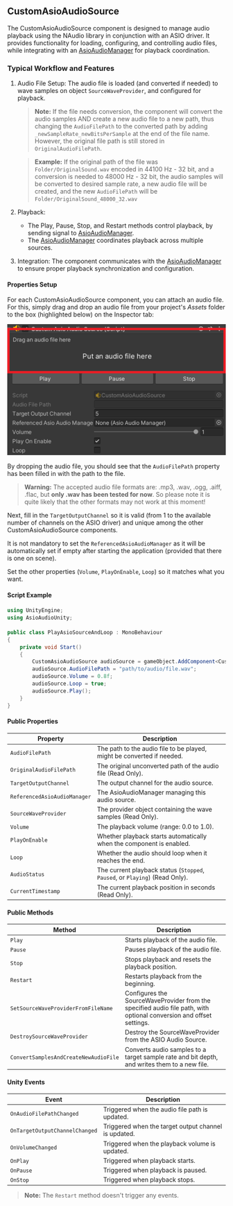 ## CustomAsioAudioSource

The CustomAsioAudioSource component is designed to manage audio playback using the NAudio library in conjunction with an ASIO driver. It provides functionality for loading, configuring, and controlling audio files, while integrating with an [AsioAudioManager](/docs/Audio%20Components/AsioAudioManager.md) for playback coordination.

### Typical Workflow and Features

1. Audio File Setup: The audio file is loaded (and converted if needed) to wave samples on object `SourceWaveProvider`, and configured for playback.
    > **Note:** If the file needs conversion, the component will convert the audio samples AND create a new audio file to a new path, thus changing the `AudioFilePath` to the converted path by adding `_newSampleRate_newBitsPerSample` at the end of the file name. However, the original file path is still stored in `OriginalAudioFilePath`.

    > **Example:** If the original path of the file was `Folder/OriginalSound.wav` encoded in 44100 Hz - 32 bit, and a conversion is needed to 48000 Hz - 32 bit, the audio samples will be converted to desired sample rate, a new audio file will be created, and the new `AudioFilePath` will be `Folder/OriginalSound_48000_32.wav`
2. Playback:
    - The Play, Pause, Stop, and Restart methods control playback, by sending signal to [AsioAudioManager](/docs/Audio%20Components/AsioAudioManager.md).
    - The [AsioAudioManager](/docs/Audio%20Components/AsioAudioManager.md) coordinates playback across multiple sources.
3. Integration: The component communicates with the [AsioAudioManager](/docs/Audio%20Components/AsioAudioManager.md) to ensure proper playback synchronization and configuration.

#### Properties Setup

For each CustomAsioAudioSource component, you can attach an audio file. For this, simply drag and drop an audio file from your project's *Assets* folder to the box (highlighted below) on the Inspector tab:

<img src="/docs/pictures/asioaudiosourceaudiobox.png" alt="drawing" width="800"/>

By dropping the audio file, you should see that the `AudioFilePath` property has been filled in with the path to the file.
> **Warning:** The accepted audio file formats are: .mp3, .wav, .ogg, .aiff, .flac, but **only .wav has been tested for now**. So please note it is quite likely that the other formats may not work at this moment!

Next, fill in the `TargetOutputChannel` so it is valid (from 1 to the available number of channels on the ASIO driver) and unique among the other CustomAsioAudioSource components.

It is not mandatory to set the `ReferencedAsioAudioManager` as it will be automatically set if empty after starting the application (provided that there is one on scene).

Set the other properties (`Volume`, `PlayOnEnable`, `Loop`) so it matches what you want.

#### Script Example

```cs
using UnityEngine;
using AsioAudioUnity;

public class PlayAsioSourceAndLoop : MonoBehaviour
{
    private void Start()
    {
        CustomAsioAudioSource audioSource = gameObject.AddComponent<CustomAsioAudioSource>();
        audioSource.AudioFilePath = "path/to/audio/file.wav";
        audioSource.Volume = 0.8f;
        audioSource.Loop = true;
        audioSource.Play();
    }
}
```

#### Public Properties

| **Property** | **Description** |
|-|-|
| `AudioFilePath` | The path to the audio file to be played, might be converted if needed. |
| `OriginalAudioFilePath` | The original unconverted path of the audio file (Read Only). |
| `TargetOutputChannel` | The output channel for the audio source. |
| `ReferencedAsioAudioManager` | The AsioAudioManager managing this audio source. |
| `SourceWaveProvider` | The provider object containing the wave samples (Read Only). |
| `Volume` | The playback volume (range: 0.0 to 1.0). |
| `PlayOnEnable` | Whether playback starts automatically when the component is enabled. |
| `Loop` | Whether the audio should loop when it reaches the end. |
| `AudioStatus` | The current playback status (`Stopped`, `Paused`, or `Playing`) (Read Only). |
| `CurrentTimestamp` | The current playback position in seconds (Read Only). |

#### Public Methods

| **Method** | **Description** |
|-|-|
| `Play` | Starts playback of the audio file. |
| `Pause` | Pauses playback of the audio file. |
| `Stop` | Stops playback and resets the playback position. |
| `Restart` | Restarts playback from the beginning. |
| `SetSourceWaveProviderFromFileName` | Configures the SourceWaveProvider from the specified audio file path, with optional conversion and offset settings. |
| `DestroySourceWaveProvider` | Destroy the SourceWaveProvider from the ASIO Audio Source. | 
| `ConvertSamplesAndCreateNewAudioFile` | Converts audio samples to a target sample rate and bit depth, and writes them to a new file. |

#### Unity Events

| **Event** | **Description** |
|-|-|
| `OnAudioFilePathChanged` | Triggered when the audio file path is updated. |
| `OnTargetOutputChannelChanged` | Triggered when the target output channel is updated. |
| `OnVolumeChanged` | Triggered when the playback volume is updated. |
| `OnPlay` | Triggered when playback starts. |
| `OnPause` | Triggered when playback is paused. |
| `OnStop` | Triggered when playback stops. |

> **Note:** The ```Restart``` method doesn't trigger any events.
